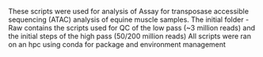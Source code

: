 These scripts were used for analysis of Assay for transposase accessible sequencing (ATAC) analysis of equine muscle samples.
The initial folder -Raw contains the scripts used for QC of the low pass (~3 million reads) and the initial steps of the high pass (50/200 million reads)
All scripts were ran on an hpc using conda for package and environment management
